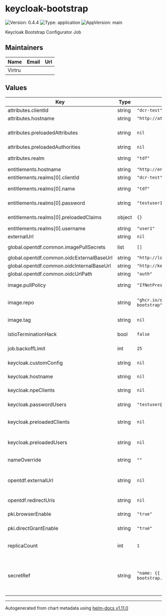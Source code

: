 # keycloak-bootstrap

![Version: 0.4.4](https://img.shields.io/badge/Version-0.4.4-informational?style=flat-square) ![Type: application](https://img.shields.io/badge/Type-application-informational?style=flat-square) ![AppVersion: main](https://img.shields.io/badge/AppVersion-main-informational?style=flat-square)

Keycloak Bootstrap Configurator Job

## Maintainers

| Name | Email | Url |
| ---- | ------ | --- |
| Virtru |  |  |

## Values

| Key | Type | Default | Description |
|-----|------|---------|-------------|
| attributes.clientId | string | `"dcr-test"` | Keycloak client id used to create attributes |
| attributes.hostname | string | `"http://attributes"` | Internal attributes service url |
| attributes.preloadedAttributes | string | `nil` | List of attributes to create in the form  [{authority:"", name:"", rule:"", state:"", order:[]}] |
| attributes.preloadedAuthorities | string | `nil` | List of authorities to create |
| attributes.realm | string | `"tdf"` | Realm of keycloak client used to create attributes |
| entitlements.hostname | string | `"http://entitlements"` | Internal entitlements service url |
| entitlements.realms[0].clientId | string | `"dcr-test"` | OIDC client ID used to create entitlements |
| entitlements.realms[0].name | string | `"tdf"` | Name of realm for which creating entitlements |
| entitlements.realms[0].password | string | `"testuser123"` | Password for given username used to create entitlements |
| entitlements.realms[0].preloadedClaims | object | `{}` | Entitlements to create, in the form {client: ["attribute"]} |
| entitlements.realms[0].username | string | `"user1"` | OIDC username used to create entitlements |
| externalUrl | string | `nil` | Deprecated. Use `opentdf.externalUrl` |
| global.opentdf.common.imagePullSecrets | list | `[]` | JSON passed to the deployment's `template.spec.imagePullSecrets` |
| global.opentdf.common.oidcExternalBaseUrl | string | `"http://localhost:65432"` | Base external url of OIDC provider |
| global.opentdf.common.oidcInternalBaseUrl | string | `"http://keycloak-http"` | Base internal k8s url of OIDC provider |
| global.opentdf.common.oidcUrlPath | string | `"auth"` | Optional path added to base OIDC url |
| image.pullPolicy | string | `"IfNotPresent"` | Defaults to `IfNotPresent` to skip lookup of newer versions. |
| image.repo | string | `"ghcr.io/opentdf/keycloak-bootstrap"` | The image selector, also called the 'image name' in k8s documentation and 'image repository' in docker's guides. |
| image.tag | string | `nil` | Chart.AppVersion will be used for image tag, override here if needed |
| istioTerminationHack | bool | `false` | Is istio in place and requires a wait on the sidecar. |
| job.backoffLimit | int | `25` | number of retries before considering a Job as failed |
| keycloak.customConfig | string | `nil` | if provided, will use custom configuration instead |
| keycloak.hostname | string | `nil` | override for `global.opentdf.common.oidcExternalBaseUrl` |
| keycloak.npeClients | string | `nil` | Create test clients configured for clientcreds auth flow (list) |
| keycloak.passwordUsers | string | `"testuser@virtru.com,user1,user2"` | Comma seperated list of users to be created with default password "testuser123" |
| keycloak.preloadedClients | string | `nil` | Create clients in list with given client id and secret. In the form [{clientId:"id", clientSecret:"secret"}] |
| keycloak.preloadedUsers | string | `nil` | Create user in list with given username and password. In the form [{username:"user", password:"pass"}] |
| nameOverride | string | `""` | Select a specific name for the resource, instead of the default, keycloak-bootstrap |
| opentdf.externalUrl | string | `nil` | Base URL for clients. Defaults to `oidcExternalBaseUrl`. A client app's homepage Defaults to OIDC url without path attached. |
| opentdf.redirectUris | string | `nil` | A list of valid redirect paths. Defaults to `externalUrl` |
| pki.browserEnable | string | `"true"` | # X.509 Client Certificate Authentication to a Browser Flow enabled |
| pki.directGrantEnable | string | `"true"` | X.509 Client Certificate Authentication to a Direct Grant Flow enabled |
| replicaCount | int | `1` | Sets the default number of pod replicas in the deployment. Ignored if `autoscaling.enabled` == true |
| secretRef | string | `"name: {{ template \"keycloak-bootstrap.fullname\" . }}-secret"` | Expect a secret with following keys: - keycloak_admin_username: - keycloak_admin_password: - CLIENT_SECRET: - ATTRIBUTES_USERNAME: - ATTRIBUTES_PASSWORD: |

----------------------------------------------
Autogenerated from chart metadata using [helm-docs v1.11.0](https://github.com/norwoodj/helm-docs/releases/v1.11.0)
